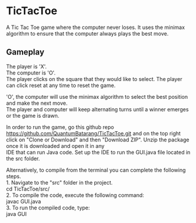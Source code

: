 # TicTacToe

A Tic Tac Toe game where the computer never loses. It uses the minimax algorithm to ensure 
that the computer always plays the best move.

## Gameplay

The player is 'X'.  
The computer is 'O'.  
The player clicks on the square that they would like to select.
The player can click reset at any time to reset the game.

'O', the computer will use the minimax algorithm to select the best position and make the next move.  
The player and computer will keep alternating turns until a winner emerges or the game is drawn.

In order to run the game, go this github repo https://github.com/QuantumBatarang/TicTacToe.git and on the top right  
click on "Clone or Download" and then "Download ZIP". Unzip the package once it is downloaded and  open it in any  
IDE that can run Java code. Set up the IDE to run the GUI.java file located in the src folder.  

Alternatively, to compile from the terminal you can complete the following steps.  
    1. Navigate to the "src" folder in the project.  
        cd TicTacToe/src/  
    2. To compile the code, execute the following command:  
        javac GUI.java  
    3. To run the compiled code, type:  
        java GUI  
        
        
